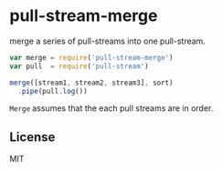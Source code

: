 # pull-stream-merge

merge a series of pull-streams into one pull-stream.

``` js
var merge = require('pull-stream-merge')
var pull  = require('pull-stream')

merge([stream1, stream2, stream3], sort)
  .pipe(pull.log())
```

`Merge` assumes that the each pull streams are in order.

## License

MIT
